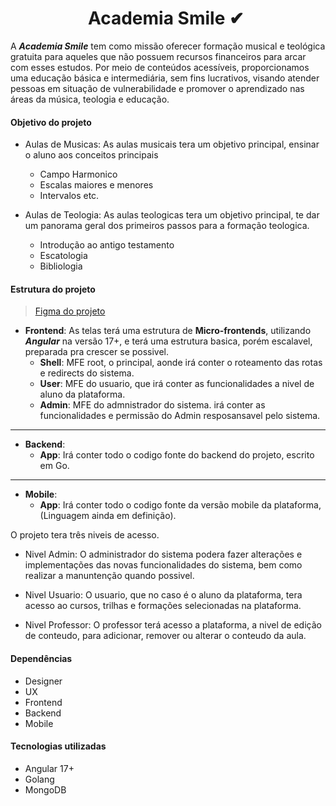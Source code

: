 <h1 align="center">
    Academia Smile ✔
    <img alt="" src="" />
    <br>
</h1>

A ***Academia Smile*** tem como missão oferecer formação musical e teológica gratuita para aqueles que não possuem recursos financeiros para arcar com esses estudos. Por meio de conteúdos acessíveis, proporcionamos uma educação básica e intermediária, sem fins lucrativos, visando atender pessoas em situação de vulnerabilidade e promover o aprendizado nas áreas da música, teologia e educação.

#### Objetivo do projeto

- Aulas de Musicas:
As aulas musicais tera um objetivo principal, ensinar o aluno aos conceitos principais
  - Campo Harmonico
  - Escalas maiores e menores
  - Intervalos etc.

- Aulas de Teologia:
As aulas teologicas tera um objetivo principal, te dar um panorama geral dos primeiros passos para a formação teologica.
  - Introdução ao antigo testamento
  - Escatologia
  - Bibliologia

#### Estrutura do projeto

>[Figma do projeto]()

- **Frontend**: As telas terá uma estrutura de **Micro-frontends**, utilizando ***Angular*** na versão 17+, e terá uma estrutura basica, porém escalavel, preparada pra crescer se possivel.
  - **Shell**: MFE root, o principal, aonde irá conter o roteamento das rotas e redirects do sistema.
  - **User**: MFE do usuario, que irá conter as funcionalidades a nivel de aluno da plataforma.
  - **Admin**: MFE do admnistrador do sistema. irá conter as funcionalidades e permissão do Admin resposansavel pelo sistema.
---
- **Backend**:
  - **App**: Irá conter todo o codigo fonte do backend do projeto, escrito em Go.
---
- **Mobile**:
  - **App**: Irá conter todo o codigo fonte da versão mobile da plataforma, (Linguagem ainda em definição).

O projeto tera três niveis de acesso.

- Nivel Admin:
O administrador do sistema podera fazer alterações e implementações das novas funcionalidades do sistema, bem como realizar a manuntenção quando possivel.

- Nivel Usuario:
O usuario, que no caso é o aluno da plataforma, tera acesso ao cursos, trilhas e formações selecionadas na plataforma.

- Nivel Professor:
O professor terá acesso a plataforma, a nivel de edição de conteudo, para adicionar, remover ou alterar o conteudo da aula.

#### Dependências
- Designer
- UX
- Frontend
- Backend
- Mobile

#### Tecnologias utilizadas

- Angular 17+
- Golang
- MongoDB
